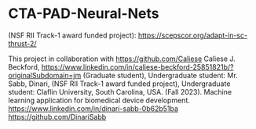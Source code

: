 # CTA-PAD-Neural-Nets

(NSF RII Track-1 award funded project): https://scepscor.org/adapt-in-sc-thrust-2/

This project in collaboration with https://github.com/Caliese Caliese J. Beckford, https://www.linkedin.com/in/caliese-beckford-25851821b/?originalSubdomain=jm (Graduate student), Undergraduate student: Mr. Sabb, Dinari,  (NSF RII Track-1 award funded project), Undergraduate student: Claflin University, South Carolina, USA. (Fall 2023). Machine learning application for biomedical device development. https://www.linkedin.com/in/dinari-sabb-0b62b51ba https://github.com/DinariSabb
